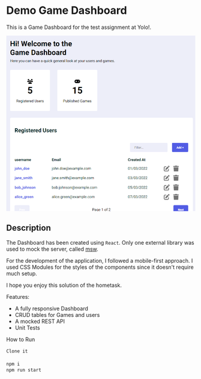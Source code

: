 # Demo Game Dashboard

This is a Game Dashboard for the test assignment at Yolo!.

![preview image](preview.png)

## Description

The Dashboard has been created using `React`. Only one external library was used to mock the server, called [msw](https://mswjs.io/).

For the development of the application, I followed a mobile-first approach. I used CSS Modules for the styles of the components since it doesn't require much setup.

I hope you enjoy this solution of the hometask.

Features:

- A fully responsive Dashboard
- CRUD tables for Games and users
- A mocked REST API
- Unit Tests

How to Run

```sh
Clone it

npm i
npm run start
```


